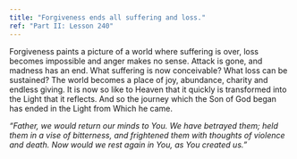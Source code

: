 ```yaml
---
title: "Forgiveness ends all suffering and loss."
ref: "Part II: Lesson 240"
---
```


Forgiveness paints a picture of a world where suffering is over, loss
becomes impossible and anger makes no sense. Attack is gone, and madness
has an end. What suffering is now conceivable? What loss can be
sustained? The world becomes a place of joy, abundance, charity and
endless giving. It is now so like to Heaven that it quickly is
transformed into the Light that it reflects. And so the journey which
the Son of God began has ended in the Light from Which he came.

*“Father, we would return our minds to You. We have betrayed them; held
them in a vise of bitterness, and frightened them with thoughts of
violence and death. Now would we rest again in You, as You created us.”*

